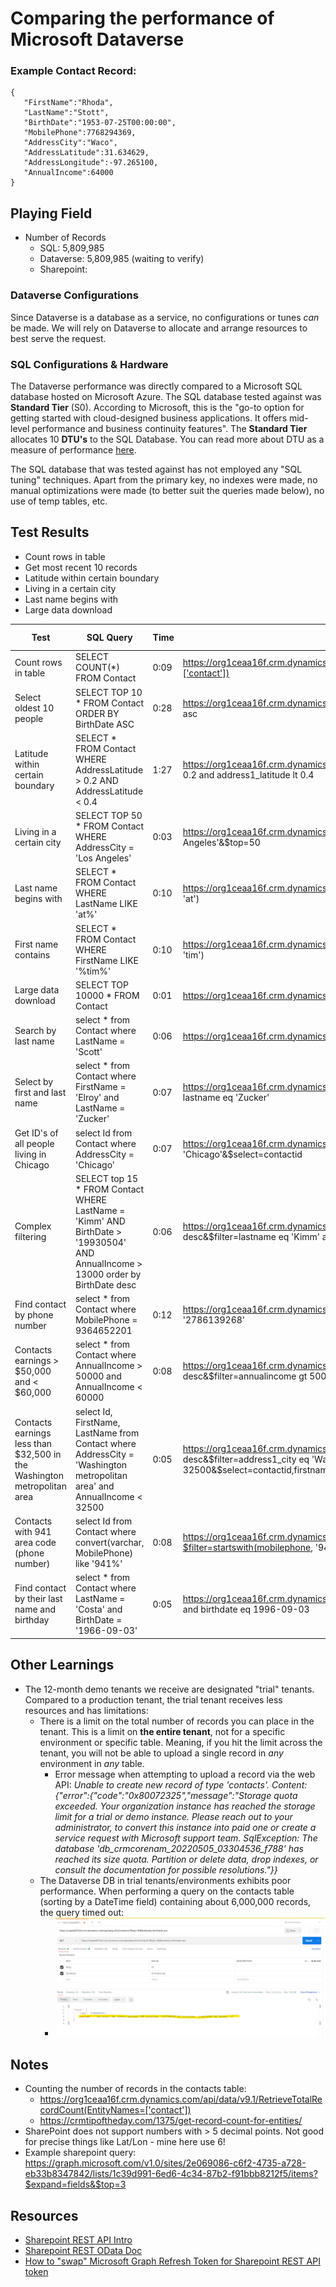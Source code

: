# Comparing the performance of Microsoft Dataverse

### Example Contact Record:
```
{
   "FirstName":"Rhoda",
   "LastName":"Stott",
   "BirthDate":"1953-07-25T00:00:00",
   "MobilePhone":7768294369,
   "AddressCity":"Waco",
   "AddressLatitude":31.634629,
   "AddressLongitude":-97.265100,
   "AnnualIncome":64000
}
```

## Playing Field
- Number of Records
   - SQL: 5,809,985
   - Dataverse: 5,809,985 (waiting to verify)
   - Sharepoint: 



### Dataverse Configurations
Since Dataverse is a database as a service, no configurations or tunes *can* be made. We will rely on Dataverse to allocate and arrange resources to best serve the request.

### SQL Configurations & Hardware
The Dataverse performance was directly compared to a Microsoft SQL database hosted on Microsoft Azure.
The SQL database tested against was **Standard Tier** (S0). According to Microsoft, this is the "go-to option for getting started with cloud-designed business applications. It offers mid-level performance and business continuity features".
The **Standard Tier** allocates 10 **DTU's** to the SQL Database. You can read more about DTU as a measure of performance [here](https://docs.microsoft.com/en-us/azure/azure-sql/database/service-tiers-dtu?view=azuresql).

The SQL database that was tested against has not employed any "SQL tuning" techniques. Apart from the primary key, no indexes were made, no manual optimizations were made (to better suit the queries made below), no use of temp tables, etc.


## Test Results
- Count rows in table
- Get most recent 10 records
- Latitude within certain boundary
- Living in a certain city
- Last name begins with
- Large data download

|Test|SQL Query|Time|Dataverse Query|Time|Sharepoint Query|Time|
|-|-|-|-|-|-|-|
|Count rows in table|SELECT COUNT(*) FROM Contact|0:09|https://org1ceaa16f.crm.dynamics.com/api/data/v9.1/RetrieveTotalRecordCount(EntityNames=['contact'])|0:0.4|
|Select oldest 10 people|SELECT TOP 10 * FROM Contact ORDER BY BirthDate ASC|0:28|https://org1ceaa16f.crm.dynamics.com/api/data/v9.0/contacts?$top=10&$orderby=birthdate asc|0:48|
|Latitude within certain boundary|SELECT * FROM Contact WHERE AddressLatitude > 0.2 AND AddressLatitude < 0.4|1:27|https://org1ceaa16f.crm.dynamics.com/api/data/v9.0/contacts?$filter=address1_latitude gt 0.2 and address1_latitude lt 0.4|0:09|
|Living in a certain city|SELECT TOP 50 * FROM Contact WHERE AddressCity = 'Los Angeles'|0:03|https://org1ceaa16f.crm.dynamics.com/api/data/v9.0/contacts?$filter=address1_city eq 'Los Angeles'&$top=50|0:01|
|Last name begins with|SELECT * FROM Contact WHERE LastName LIKE 'at%'|0:10|https://org1ceaa16f.crm.dynamics.com/api/data/v9.0/contacts?$filter=startswith(lastname, 'at')|0:15|
|First name contains|SELECT * FROM Contact WHERE FirstName LIKE '%tim%'|0:10|https://org1ceaa16f.crm.dynamics.com/api/data/v9.0/contacts?$filter=contains(firstname, 'tim')|0:09|
|Large data download|SELECT TOP 10000 * FROM Contact|0:01|https://org1ceaa16f.crm.dynamics.com/api/data/v9.0/contacts?$top=10000|0:10|
|Search by last name|select * from Contact where LastName = 'Scott'|0:06|https://org1ceaa16f.crm.dynamics.com/api/data/v9.0/contacts?$filter=lastname eq 'Scott'|0:01|
|Select by first and last name|select * from Contact where FirstName = 'Elroy' and LastName = 'Zucker'|0:07|https://org1ceaa16f.crm.dynamics.com/api/data/v9.0/contacts?$filter=firstname eq 'Elroy' and lastname eq 'Zucker'|0:00.1|
|Get ID's of all people living in Chicago|select Id from Contact where AddressCity = 'Chicago'|0:07|https://org1ceaa16f.crm.dynamics.com/api/data/v9.0/contacts?$filter=address1_city eq 'Chicago'&$select=contactid|0.01|
|Complex filtering|SELECT top 15 * FROM Contact WHERE LastName = 'Kimm' AND BirthDate > '19930504' AND AnnualIncome > 13000 order by BirthDate desc|0:06|https://org1ceaa16f.crm.dynamics.com/api/data/v9.0/contacts?$top=15&$orderby=birthdate desc&$filter=lastname eq 'Kimm' and birthdate gt 1993-05-29 and annualincome gt 13000|0:00.1|
|Find contact by phone number|select * from Contact where MobilePhone = 9364652201|0:12|https://org1ceaa16f.crm.dynamics.com/api/data/v9.0/contacts?$filter=mobilephone eq '2786139268'|0:00.07|
|Contacts earnings > $50,000 and < $60,000|select * from Contact where AnnualIncome > 50000 and AnnualIncome < 60000|0:08|https://org1ceaa16f.crm.dynamics.com/api/data/v9.0/contacts?$top=10&$orderby=lastname desc&$filter=annualincome gt 50000 and annualincome lt 60000|0:03.5|
|Contacts earnings less than $32,500 in the Washington metropolitan area|select Id, FirstName, LastName from Contact where AddressCity = 'Washington metropolitan area' and AnnualIncome < 32500|0:05|https://org1ceaa16f.crm.dynamics.com/api/data/v9.0/contacts?$top=10&$orderby=lastname desc&$filter=address1_city eq 'Washington metropolitan area' and annualincome lt 32500&$select=contactid,firstname,lastname|0:01.8|
|Contacts with 941 area code (phone number)|select Id from Contact where convert(varchar, MobilePhone) like '941%'|0:08|https://org1ceaa16f.crm.dynamics.com/api/data/v9.0/contacts?$filter=startswith(mobilephone, '941')&$select=contactid|0:00.4|
|Find contact by their last name and birthday|select * from Contact where LastName = 'Costa' and BirthDate = '1966-09-03'|0:05|https://org1ceaa16f.crm.dynamics.com/api/data/v9.0/contacts?$filter=lastname eq 'Costa' and birthdate eq 1996-09-03|0:00.1|

## Other Learnings
- The 12-month demo tenants we receive are designated "trial" tenants. Compared to a production tenant, the trial tenant receives less resources and has limitations:
   - There is a limit on the total number of records you can place in the tenant. This is a limit on **the entire tenant**, not for a specific environment or specific table. Meaning, if you hit the limit across the tenant, you will not be able to upload a single record in *any* environment in *any* table.
      - Error message when attempting to upload a record via the web API: *Unable to create new record of type 'contacts'. Content: {"error":{"code":"0x80072325","message":"Storage quota exceeded. Your organization instance has reached the storage limit for a trial or demo instance. Please reach out to your administrator, to convert this instance into paid one or create a service request with Microsoft support team. SqlException: The database 'db_crmcorenam_20220505_03304536_f788' has reached its size quota. Partition or delete data, drop indexes, or consult the documentation for possible resolutions."}}*
   - The Dataverse DB in trial tenants/environments exhibits poor performance. When performing a query on the contacts table (sorting by a DateTime field) containing about 6,000,000 records, the query timed out:
      - ![dataverse timeout](./images/dataverse-timeout.png)


## Notes
- Counting the number of records in the contacts table:
    - https://org1ceaa16f.crm.dynamics.com/api/data/v9.1/RetrieveTotalRecordCount(EntityNames=['contact'])
    - https://crmtipoftheday.com/1375/get-record-count-for-entities/
- SharePoint does not support numbers with > 5 decimal points. Not good for precise things like Lat/Lon - mine here use 6!
- Example sharepoint query: https://graph.microsoft.com/v1.0/sites/2e069086-c6f2-4735-a728-eb33b8347842/lists/1c39d991-6ed6-4c34-87b2-f91bbb8212f5/items?$expand=fields&$top=3


## Resources
- [Sharepoint REST API Intro](https://docs.microsoft.com/en-us/sharepoint/dev/sp-add-ins/get-to-know-the-sharepoint-rest-service?tabs=csom)
- [Sharepoint REST OData Doc](https://docs.microsoft.com/en-us/sharepoint/dev/sp-add-ins/use-odata-query-operations-in-sharepoint-rest-requests)
- [How to "swap" Microsoft Graph Refresh Token for Sharepoint REST API token](https://stackoverflow.com/questions/63321532/sharepoint-rest-api-how-to-get-access-token)